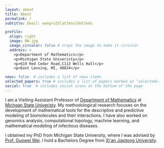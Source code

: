 ```yaml
---
layout: about
title: About
permalink: /
subtitle: Email: wangru25[at]msu[dot]edu 

profile:
  align: right
  image: RW.jpg
  image_circular: false # crops the image to make it circular
  address: >
    <p>Department of Mathematics</p>
    <p>Michigan State Univeristy</p>
    <p>619 Red Cedar Road,C113 Wells Hall</p>
    <p>East Lansing, MI, 48824</p>

news: false  # includes a list of news items
selected_papers: true # includes a list of papers marked as "selected={true}"
social: true  # includes social icons at the bottom of the page
---
```

I am a Visiting Assistant Professor of [Department of Mathematics](https://math.msu.edu/) at [Michgan State Univeristy](https://msu.edu/). My methodological research focuses on the development of mathematical tools for the descriptive and predictive modeling of biomolecules and their interactions. I have also worked on genomics analysis, computational topology, machine learning, and mathematical modeling of infectious diseases. 

I obtained my PhD from Michigan State University, where I was advised by [Prof. Guowei Wei](https://users.math.msu.edu/users/weig/). I hold a Bachelors Degree from [Xi'an Jiaotong University](http://en.xjtu.edu.cn/). 
